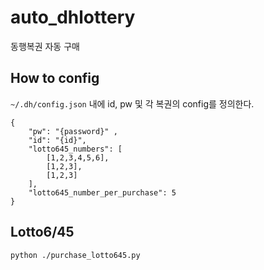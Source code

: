 # auto_dhlottery
동행복권 자동 구매 

## How to config
`~/.dh/config.json` 내에 id, pw 및 각 복권의 config를 정의한다.

```
{
    "pw": "{password}" ,
    "id": "{id}",
    "lotto645_numbers": [
        [1,2,3,4,5,6], 
        [1,2,3], 
        [1,2,3]
    ],
    "lotto645_number_per_purchase": 5
}
```

## Lotto6/45

```
python ./purchase_lotto645.py
```